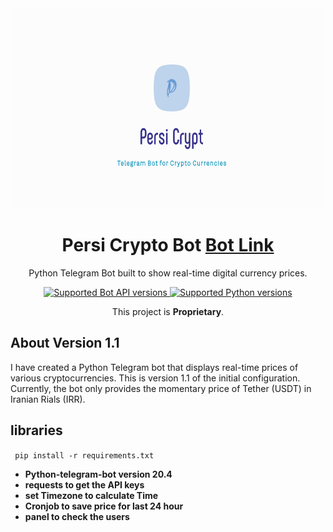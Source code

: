 <div style="text-align: center" align="center">
    <a href="https://t.me/persicryptobot"><img src="https://github.com/onehamed01/Persi-Crypto-Bot/blob/main/logo.png" alt="TDLight logo" style="width: 50rem; height: 20rem"></a>
    <h1>Persi Crypto Bot <a href="https://t.me/persicryptobot">Bot Link</a></h1>
    <p>Python Telegram Bot built to show real-time digital currency prices.</p>
    
<a href="https://core.telegram.org/bots/api-changelog">
  <img src="https://img.shields.io/badge/Bot%20API-6.7-blue?logo=telegram" alt="Supported Bot API versions">
</a>
<a href="https://pypi.org/project/python-telegram-bot-raw/">
  <img src="https://img.shields.io/pypi/pyversions/python-telegram-bot-raw.svg" alt="Supported Python versions">
</a>
<p>This project is <strong>Proprietary</strong>.</p>

</div>

## About Version 1.1
I have created a Python Telegram bot that displays real-time prices of various cryptocurrencies. This is version 1.1 of the initial configuration. Currently, the bot only provides the momentary price of Tether (USDT) in Iranian Rials (IRR).
## libraries

``` pip install -r requirements.txt```

- **Python-telegram-bot version 20.4**
- **requests to get the API keys**
- **set Timezone to calculate Time**
- **Cronjob to save price for last 24 hour**
- **panel to check the users**
